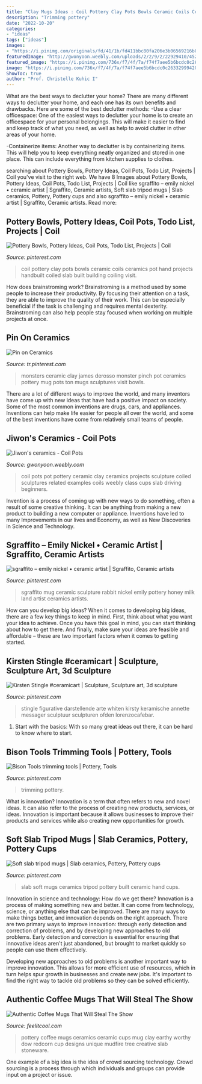 ```yaml
---
title: "Clay Mugs Ideas : Coil Pottery Clay Pots Bowls Ceramic Coils Ceramics Pot Hand Projects Handbuilt Coiled Slab Built Building Coiling Visit"
description: "Trimming pottery"
date: "2022-10-20"
categories:
- "ideas"
tags: ["ideas"]
images:
- "https://i.pinimg.com/originals/fd/41/1b/fd411bbc80fa206e3b06569216b09897.jpg"
featuredImage: "http://gwonyoon.weebly.com/uploads/2/2/9/2/22929410/4528052_orig.jpg"
featured_image: "https://i.pinimg.com/736x/f7/4f/7a/f74f7aee5b6bcdc0c263329994200a9d.jpg"
image: "https://i.pinimg.com/736x/f7/4f/7a/f74f7aee5b6bcdc0c263329994200a9d.jpg"
ShowToc: true
author: "Prof. Christelle Kuhic I"
---
```



What are the best ways to declutter your home?
There are many different ways to declutter your home, and each one has its own benefits and drawbacks. Here are some of the best declutter methods: 
-Use a clear officespace: One of the easiest ways to declutter your home is to create an officespace for your personal belongings. This will make it easier to find and keep track of what you need, as well as help to avoid clutter in other areas of your home. 

-Containerize items: Another way to declutter is by containerizing items. This will help you to keep everything neatly organized and stored in one place. This can include everything from kitchen supplies to clothes.

	

		
searching about Pottery Bowls, Pottery Ideas, Coil Pots, Todo List, Projects | Coil you've visit to the right web. We have 8 Images about Pottery Bowls, Pottery Ideas, Coil Pots, Todo List, Projects | Coil like sgraffito – emily nickel • ceramic artist | Sgraffito, Ceramic artists, Soft slab tripod mugs | Slab ceramics, Pottery, Pottery cups and also sgraffito – emily nickel • ceramic artist | Sgraffito, Ceramic artists. Read more:
		
    
## Pottery Bowls, Pottery Ideas, Coil Pots, Todo List, Projects | Coil

<img loading=lazy src="https://i.pinimg.com/originals/d8/4b/28/d84b2830c5dcf0278a446f1d8370db01.jpg" onerror="this.onerror=null;this.src='https://tse1.mm.bing.net/th?id=OIP.j9XRmvn4lYq9744u72acBQHaJ4&amp;pid=15.1';" alt="Pottery Bowls, Pottery Ideas, Coil Pots, Todo List, Projects | Coil">

_Source: pinterest.com_

>coil pottery clay pots bowls ceramic coils ceramics pot hand projects handbuilt coiled slab built building coiling visit. 

	

How does brainstroming work?
Brainstroming is a method used by some people to increase their productivity. By focusing their attention on a task, they are able to improve the quality of their work. This can be especially beneficial if the task is challenging and requires mental dexterity. Brainstroming can also help people stay focused when working on multiple projects at once.

    
## Pin On Ceramics

<img loading=lazy src="https://i.pinimg.com/736x/f5/a9/f0/f5a9f0c2a801968af328f65a5b896f0d--ceramic-monsters.jpg" onerror="this.onerror=null;this.src='https://tse2.mm.bing.net/th?id=OIP.7f7pwTqaeSCJQXYJT8ScIAHaHw&amp;pid=15.1';" alt="Pin on Ceramics">

_Source: tr.pinterest.com_

>monsters ceramic clay james derosso monster pinch pot ceramics pottery mug pots ton mugs sculptures visit bowls. 

	

There are a lot of different ways to improve the world, and many inventors have come up with new ideas that have had a positive impact on society. Some of the most common inventions are drugs, cars, and appliances. Inventions can help make life easier for people all over the world, and some of the best inventions have come from relatively small teams of people.

    
## Jiwon&#039;s Ceramics - Coil Pots

<img loading=lazy src="http://gwonyoon.weebly.com/uploads/2/2/9/2/22929410/4528052_orig.jpg" onerror="this.onerror=null;this.src='https://tse3.mm.bing.net/th?id=OIP.O8ZsQKywZ7hEZPxcdmYRrQHaJ4&amp;pid=15.1';" alt="Jiwon&#039;s ceramics - Coil Pots">

_Source: gwonyoon.weebly.com_

>coil pots pot pottery ceramic clay ceramics projects sculpture coiled sculptures related examples coils weebly class cups slab driving beginners. 

	

Invention is a process of coming up with new ways to do something, often a result of some creative thinking. It can be anything from making a new product to building a new computer or appliance. Inventions have led to many Improvements in our lives and Economy, as well as New Discoveries in Science and Technology.

    
## Sgraffito – Emily Nickel • Ceramic Artist | Sgraffito, Ceramic Artists

<img loading=lazy src="https://i.pinimg.com/736x/4f/33/f1/4f33f1c12bbdfdd6e1c11b6070327bd1--sgraffito-tea-bowls.jpg" onerror="this.onerror=null;this.src='https://tse4.mm.bing.net/th?id=OIP.O6EC87Iyq0RXXFroFDCOyQHaLH&amp;pid=15.1';" alt="sgraffito – emily nickel • ceramic artist | Sgraffito, Ceramic artists">

_Source: pinterest.com_

>sgraffito mug ceramic sculpture rabbit nickel emily pottery honey milk land artist ceramics artists. 

	

How can you develop big ideas?
When it comes to developing big ideas, there are a few key things to keep in mind. First, think about what you want your idea to achieve. Once you have this goal in mind, you can start thinking about how to get there. And finally, make sure your ideas are feasible and affordable – these are two important factors when it comes to getting started.

    
## Kirsten Stingle #ceramicart | Sculpture, Sculpture Art, 3d Sculpture

<img loading=lazy src="https://i.pinimg.com/originals/fd/41/1b/fd411bbc80fa206e3b06569216b09897.jpg" onerror="this.onerror=null;this.src='https://tse2.mm.bing.net/th?id=OIP.d7Hfk-qfEzPfwoC66q4oGwHaO0&amp;pid=15.1';" alt="Kirsten Stingle #ceramicart | Sculpture, Sculpture art, 3d sculpture">

_Source: pinterest.com_

>stingle figurative darstellende arte whiten kirsty keramische annette messager sculptuur sculpturen ofden lorenzocafebar. 

	

1. Start with the basics: With so many great ideas out there, it can be hard to know where to start.

    
## Bison Tools Trimming Tools | Pottery, Tools

<img loading=lazy src="https://i.pinimg.com/736x/b2/41/e1/b241e107cb19b98814469fd5cda1b28e.jpg" onerror="this.onerror=null;this.src='https://tse3.mm.bing.net/th?id=OIP.W6lZbEH8jxaw_BJe3UMLmwHaHa&amp;pid=15.1';" alt="Bison Tools trimming tools | Pottery, Tools">

_Source: pinterest.com_

>trimming pottery. 

	

What is innovation?
Innovation is a term that often refers to new and novel ideas. It can also refer to the process of creating new products, services, or ideas. Innovation is important because it allows businesses to improve their products and services while also creating new opportunities for growth.

    
## Soft Slab Tripod Mugs | Slab Ceramics, Pottery, Pottery Cups

<img loading=lazy src="https://i.pinimg.com/736x/f7/4f/7a/f74f7aee5b6bcdc0c263329994200a9d.jpg" onerror="this.onerror=null;this.src='https://tse2.mm.bing.net/th?id=OIP.ZtrgkpvcVAvk1bF4b9BajgHaFj&amp;pid=15.1';" alt="Soft slab tripod mugs | Slab ceramics, Pottery, Pottery cups">

_Source: pinterest.com_

>slab soft mugs ceramics tripod pottery built ceramic hand cups. 

	

Innovation in science and technology: How do we get there?
Innovation is a process of making something new and better. It can come from technology, science, or anything else that can be improved. There are many ways to make things better, and innovation depends on the right approach.
There are two primary ways to improve innovation: through early detection and correction of problems, and by developing new approaches to old problems. Early detection and correction is essential for ensuring that innovative ideas aren't just abandoned, but brought to market quickly so people can use them effectively.

Developing new approaches to old problems is another important way to improve innovation. This allows for more efficient use of resources, which in turn helps spur growth in businesses and create new jobs. It's important to find the right way to tackle old problems so they can be solved efficiently.

    
## Authentic Coffee Mugs That Will Steal The Show

<img loading=lazy src="http://feelitcool.com/wp-content/uploads/2016/04/unique-coffee-mugs4.jpg" onerror="this.onerror=null;this.src='https://tse2.mm.bing.net/th?id=OIP.oPAnsXjV8iF_fa7ykUny9gHaJ4&amp;pid=15.1';" alt="Authentic Coffee Mugs That Will Steal The Show">

_Source: feelitcool.com_

>pottery coffee mugs ceramics ceramic cups mug clay earthy worthy dow redcorn cup designs unique mudfire tree creative slab stoneware. 

	

One example of a big idea is the idea of crowd sourcing technology. Crowd sourcing is a process through which individuals and groups can provide input on a project or issue.

